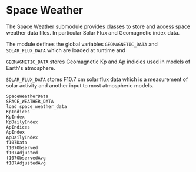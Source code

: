 # Space Weather

The Space Weather submodule provides classes to store and access space weather 
data files. In particular Solar Flux and Geomagnetic index data.

The module defines the global variables `GEOMAGNETIC_DATA` and `SOLAR_FLUX_DATA` which are loaded at runtime and 

`GEOMAGNETIC_DATA` stores Geomagnetic Kp and Ap indicies used in models of 
Earth's atmosphere.

`SOLAR_FLUX_DATA` stores F10.7 cm solar flux data which is a measurement of 
solar activity and another input to most atmospheric models.

```@docs
SpaceWeatherData
SPACE_WEATHER_DATA
load_space_weather_data
KpIndices
KpIndex
KpDailyIndex
ApIndices
ApIndex
ApDailyIndex
f107Data
f107Observed
f107Adjusted
f107ObservedAvg
f107AdjustedAvg
```